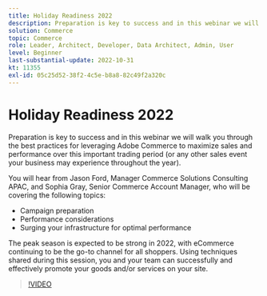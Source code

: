```yaml
---
title: Holiday Readiness 2022
description: Preparation is key to success and in this webinar we will walk you through the best practices for leveraging Adobe Commerce to maximize sales and performance over this important trading period.
solution: Commerce
topic: Commerce
role: Leader, Architect, Developer, Data Architect, Admin, User
level: Beginner
last-substantial-update: 2022-10-31
kt: 11355
exl-id: 05c25d52-38f2-4c5e-b8a8-82c49f2a320c
---
```

# Holiday Readiness 2022

Preparation is key to success and in this webinar we will walk you through the best practices for leveraging Adobe Commerce to maximize sales and performance over this important trading period (or any other sales event your business may experience throughout the year).

You will hear from Jason Ford, Manager Commerce Solutions Consulting APAC, and Sophia Gray, Senior Commerce Account Manager, who will be covering the following topics:

* Campaign preparation
* Performance considerations
* Surging your infrastructure for optimal performance

The peak season is expected to be strong in 2022, with eCommerce continuing to be the go-to channel for all shoppers. Using techniques shared during this session, you and your team can successfully and effectively promote your goods and/or services on your site.

>[!VIDEO](https://video.tv.adobe.com/v/3410542/?quality=12&learn=on)
